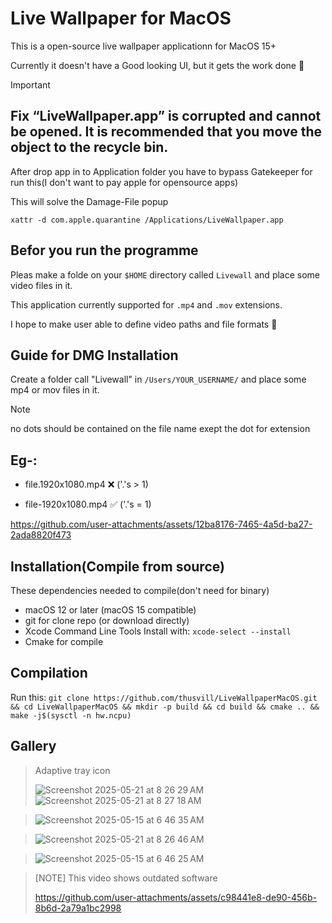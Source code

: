 # Live Wallpaper for MacOS

This is a open-source live wallpaper applicationn for MacOS 15+

Currently it doesn't have a Good looking UI, but it gets the work done 🙂


> [!IMPORTANT]
> ## Fix “LiveWallpaper.app” is corrupted and cannot be opened. It is recommended that you move the object to the recycle bin.
> After drop app in to Application folder you have to bypass Gatekeeper for run this(I don't want to pay apple for opensource apps)
> 
> This will solve the Damage-File popup
> 
> `xattr -d com.apple.quarantine /Applications/LiveWallpaper.app` 

## Befor you run the programme
Pleas make a folde on your `$HOME` directory called `Livewall` and place some video files in it.

This application currently supported for `.mp4` and `.mov` extensions.

I hope to make user able to define video paths and file formats 🙂

## Guide for DMG Installation
Create a folder call "Livewall" in `/Users/YOUR_USERNAME/` and place some mp4 or mov files in it.
> [!NOTE]
> no dots should be contained on the file name exept the dot for extension
> 
> ## Eg-:
> 
>  - file.1920x1080.mp4 ❌ ('.'s > 1)
> 
>  - file-1920x1080.mp4 ✅ ('.'s = 1)
 
https://github.com/user-attachments/assets/12ba8176-7465-4a5d-ba27-2ada8820f473

## Installation(Compile from source)
These dependencies needed to compile(don't need for binary)
- macOS 12 or later (macOS 15 compatible)
- git for clone repo (or download directly)
- Xcode Command Line Tools
  Install with:
    `xcode-select --install`
- Cmake for compile

## Compilation 
Run this: `git clone https://github.com/thusvill/LiveWallpaperMacOS.git && cd LiveWallpaperMacOS && mkdir -p build && cd build && cmake .. && make -j$(sysctl -n hw.ncpu)`

## Gallery
> Adaptive tray icon
> 
> ![Screenshot 2025-05-21 at 8 26 29 AM](https://github.com/user-attachments/assets/9afafdcc-b4d4-48ad-93fe-9341d09c53ff)
> ![Screenshot 2025-05-21 at 8 27 18 AM](https://github.com/user-attachments/assets/5574540a-a78d-4da2-a6c0-fc1c84f28fc5)



> ![Screenshot 2025-05-15 at 6 46 35 AM](https://github.com/user-attachments/assets/167b0c08-454f-4d53-9e65-8798aed6459f)

> ![Screenshot 2025-05-21 at 8 26 46 AM](https://github.com/user-attachments/assets/441ee882-727e-4470-9d28-baa96466e151)


> ![Screenshot 2025-05-15 at 6 46 25 AM](https://github.com/user-attachments/assets/4a0c9302-1892-44cc-9154-32987a0fd887)

> [NOTE] This video shows outdated  software
> 
> https://github.com/user-attachments/assets/c98441e8-de90-456b-8b6d-2a79a1bc2998

